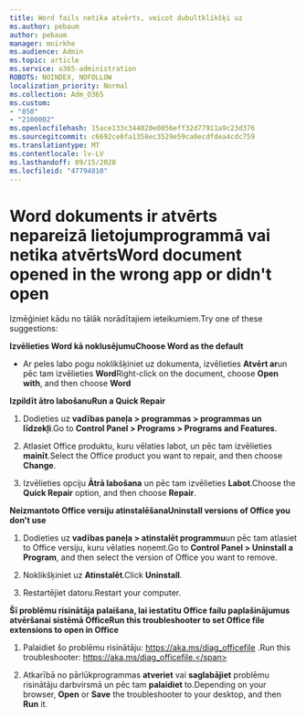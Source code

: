```yaml
---
title: Word fails netika atvērts, veicot dubultklikšķi uz
ms.author: pebaum
author: pebaum
manager: mnirkhe
ms.audience: Admin
ms.topic: article
ms.service: o365-administration
ROBOTS: NOINDEX, NOFOLLOW
localization_priority: Normal
ms.collection: Adm_O365
ms.custom:
- "850"
- "2100002"
ms.openlocfilehash: 15ace133c344020e0056eff32d77911a9c23d376
ms.sourcegitcommit: c6692ce0fa1358ec3529e59ca0ecdfdea4cdc759
ms.translationtype: MT
ms.contentlocale: lv-LV
ms.lasthandoff: 09/15/2020
ms.locfileid: "47794810"
---
```

# <a name="word-document-opened-in-the-wrong-app-or-didnt-open"></a><span data-ttu-id="19be8-102">Word dokuments ir atvērts nepareizā lietojumprogrammā vai netika atvērts</span><span class="sxs-lookup"><span data-stu-id="19be8-102">Word document opened in the wrong app or didn't open</span></span>

<span data-ttu-id="19be8-103">Izmēģiniet kādu no tālāk norādītajiem ieteikumiem.</span><span class="sxs-lookup"><span data-stu-id="19be8-103">Try one of these suggestions:</span></span>

<span data-ttu-id="19be8-104">**Izvēlieties Word kā noklusējumu**</span><span class="sxs-lookup"><span data-stu-id="19be8-104">**Choose Word as the default**</span></span>

- <span data-ttu-id="19be8-105">Ar peles labo pogu noklikšķiniet uz dokumenta, izvēlieties **Atvērt ar**un pēc tam izvēlieties **Word**</span><span class="sxs-lookup"><span data-stu-id="19be8-105">Right-click on the document, choose **Open with**, and then choose **Word**</span></span>

<span data-ttu-id="19be8-106">**Izpildīt ātro labošanu**</span><span class="sxs-lookup"><span data-stu-id="19be8-106">**Run a Quick Repair**</span></span>

1. <span data-ttu-id="19be8-107">Dodieties uz **vadības paneļa > programmas > programmas un līdzekļi**.</span><span class="sxs-lookup"><span data-stu-id="19be8-107">Go to **Control Panel > Programs > Programs and Features**.</span></span>

2. <span data-ttu-id="19be8-108">Atlasiet Office produktu, kuru vēlaties labot, un pēc tam izvēlieties **mainīt**.</span><span class="sxs-lookup"><span data-stu-id="19be8-108">Select the Office product you want to repair, and then choose **Change**.</span></span>

3. <span data-ttu-id="19be8-109">Izvēlieties opciju **Ātrā labošana** un pēc tam izvēlieties **Labot**.</span><span class="sxs-lookup"><span data-stu-id="19be8-109">Choose the **Quick Repair** option, and then choose **Repair**.</span></span>

<span data-ttu-id="19be8-110">**Neizmantoto Office versiju atinstalēšana**</span><span class="sxs-lookup"><span data-stu-id="19be8-110">**Uninstall versions of Office you don't use**</span></span>

1. <span data-ttu-id="19be8-111">Dodieties uz **vadības paneļa > atinstalēt programmu**un pēc tam atlasiet to Office versiju, kuru vēlaties noņemt.</span><span class="sxs-lookup"><span data-stu-id="19be8-111">Go to **Control Panel > Uninstall a Program**, and then select the version of Office you want to remove.</span></span>

2. <span data-ttu-id="19be8-112">Noklikšķiniet uz **Atinstalēt**.</span><span class="sxs-lookup"><span data-stu-id="19be8-112">Click **Uninstall**.</span></span>

3. <span data-ttu-id="19be8-113">Restartējiet datoru.</span><span class="sxs-lookup"><span data-stu-id="19be8-113">Restart your computer.</span></span>

<span data-ttu-id="19be8-114">**Šī problēmu risinātāja palaišana, lai iestatītu Office failu paplašinājumus atvēršanai sistēmā Office**</span><span class="sxs-lookup"><span data-stu-id="19be8-114">**Run this troubleshooter to set Office file extensions to open in Office**</span></span>

1. <span data-ttu-id="19be8-115">Palaidiet šo problēmu risinātāju: https://aka.ms/diag_officefile .</span><span class="sxs-lookup"><span data-stu-id="19be8-115">Run this troubleshooter: https://aka.ms/diag_officefile.</span></span>

2. <span data-ttu-id="19be8-116">Atkarībā no pārlūkprogrammas **atveriet** vai **saglabājiet** problēmu risinātāju darbvirsmā un pēc tam **palaidiet** to.</span><span class="sxs-lookup"><span data-stu-id="19be8-116">Depending on your browser, **Open** or **Save** the troubleshooter to your desktop, and then **Run** it.</span></span>
